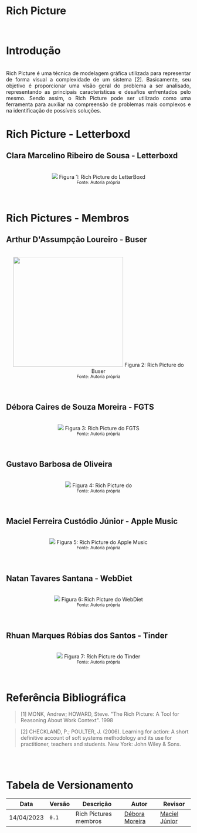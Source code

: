 # Rich Picture
</br>

# Introdução

<div style="text-align: justify; margin-bottom: 20px">
    </br> Rich Picture é uma técnica de modelagem gráfica utilizada para representar de forma visual a complexidade de um sistema [2]. Basicamente, seu objetivo é proporcionar uma visão geral do problema a ser analisado, representando as principais características e desafios enfrentados pelo mesmo. Sendo assim, o Rich Picture pode ser utilizado como uma ferramenta para auxiliar na compreensão de problemas mais complexos e na identificação de possíveis soluções.
</div>

# Rich Picture - Letterboxd
## Clara Marcelino Ribeiro de Sousa - Letterboxd
</br>
<div style="text-align: center">
    <img src='../assets/RichPicture_Clara.png' />
    Figura 1: Rich Picture do LetterBoxd
    <br><small>Fonte: Autoria própria</small>
</div>
</br>
</br>

# Rich Pictures - Membros

## Arthur D'Assumpção Loureiro - Buser
</br>
<div style="text-align: center">
    <img src='../assets/RichPicture_Arthur.png' style="height: 300px"/>
    Figura 2: Rich Picture do Buser
    <br><small>Fonte: Autoria própria</small>
</div>
</br>
</br>

## Débora Caires de Souza Moreira - FGTS
</br>
<div style="text-align: center">
    <img src='../assets/RichPicture_Debora.png'/>
    Figura 3: Rich Picture do FGTS
    <br><small>Fonte: Autoria própria</small>
</div>
</br>
</br>

## Gustavo Barbosa de Oliveira
</br>
<div style="text-align: center">
    <img src='../assets/RichPicture_Natan.png'/>
    Figura 4: Rich Picture do 
    <br><small>Fonte: Autoria própria</small>
</div>
</br>
</br>

## Maciel Ferreira Custódio Júnior - Apple Music
</br>
<div style="text-align: center">
    <img src='../assets/RichPicture_Maciel.png'/>
    Figura 5: Rich Picture do Apple Music
    <br><small>Fonte: Autoria própria</small>
</div>
</br>
</br>

## Natan Tavares Santana - WebDiet
</br>
<div style="text-align: center">
    <img src='../assets/RichPicture_Natan.png'/>
    Figura 6: Rich Picture do WebDiet
    <br><small>Fonte: Autoria própria</small>
</div>
</br>
</br>

## Rhuan Marques Róbias dos Santos - Tinder
</br>
<div style="text-align: center">
    <img src='../assets/RichPicture_Rhuan.png'/>
    Figura 7: Rich Picture do Tinder
    <br><small>Fonte: Autoria própria</small>
</div>
</br>
</br>

# Referência Bibliográfica

>[1] MONK, Andrew; HOWARD, Steve. "The Rich Picture: A Tool for Reasoning About Work Context". 1998

>[2] CHECKLAND, P.; POULTER, J. (2006). Learning for action: A short definitive account of soft systems methodology and its use for practitioner, teachers and students. New York: John Wiley & Sons.

</br>
</br>

# Tabela de Versionamento

| Data | Versão | Descrição | Autor | Revisor |
| ---- | ------ | --------- | ----- | ------- |
| 14/04/2023 | `0.1`  | Rich Pictures membros | [Débora Moreira](https://github.com/deboracaires) | [Maciel Júnior](https://github.com/macieljuniormax)